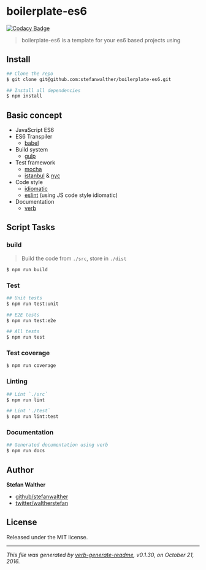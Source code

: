 # boilerplate-es6


[![Codacy Badge](https://api.codacy.com/project/badge/Grade/09b2c2f27c3342abb766651bc4a4a885)](https://www.codacy.com/app/stefan-walther/boilerplate-es6?utm_source=github.com&amp;utm_medium=referral&amp;utm_content=stefanwalther/boilerplate-es6&amp;utm_campaign=badger)

> boilerplate-es6 is a template for your es6 based projects using

## Install

```sh
## Clone the repo
$ git clone git@github.com:stefanwalther/boilerplate-es6.git

## Install all dependencies
$ npm install
```

## Basic concept

* JavaScript ES6
* ES6 Transpiler
  - [babel](https://babeljs.io/)
* Build system
  - [gulp](http://gulpjs.com/)
* Test framework
  - [mocha](https://mochajs.org/)
  - [istanbul](https://istanbul.js.org/) & [nyc](https://github.com/istanbuljs/nyc)
* Code style
  - [idiomatic](https://github.com/rwaldron/idiomatic.js/)
  - [eslint](http://eslint.org/) (using JS code style idiomatic)
* Documentation
  - [verb](https://github.com/verbose/verb)

## Script Tasks

### build

> Build the code from `./src`, store in `./dist`

```sh
$ npm run build
```

### Test

```sh
## Unit tests
$ npm run test:unit

## E2E tests
$ npm run test:e2e

## All tests
$ npm run test
```

### Test coverage

```sh
$ npm run coverage
```

### Linting

```sh
## Lint `./src`
$ npm run lint

## Lint './test`
$ npm run lint:test
```

### Documentation

```sh
## Generated documentation using verb
$ npm run docs
```

## Author

**Stefan Walther**

* [github/stefanwalther](https://github.com/stefanwalther)
* [twitter/waltherstefan](http://twitter.com/waltherstefan)

## License

Released under the MIT license.

***

_This file was generated by [verb-generate-readme](https://github.com/verbose/verb-generate-readme), v0.1.30, on October 21, 2016._